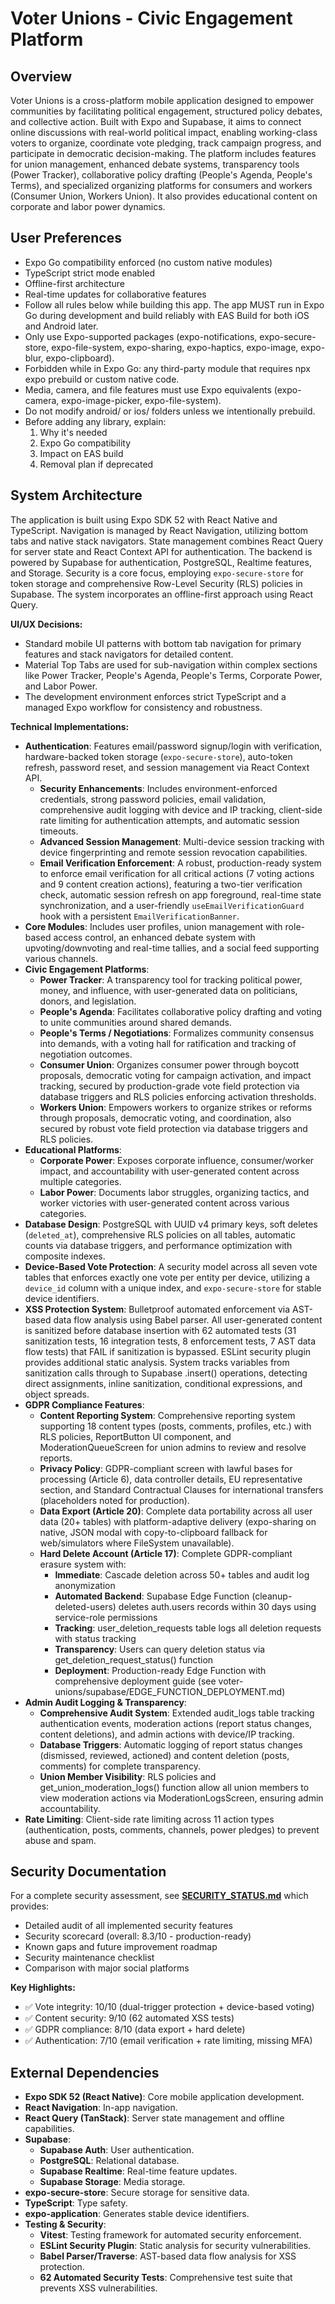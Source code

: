 # Voter Unions - Civic Engagement Platform

## Overview
Voter Unions is a cross-platform mobile application designed to empower communities by facilitating political engagement, structured policy debates, and collective action. Built with Expo and Supabase, it aims to connect online discussions with real-world political impact, enabling working-class voters to organize, coordinate vote pledging, track campaign progress, and participate in democratic decision-making. The platform includes features for union management, enhanced debate systems, transparency tools (Power Tracker), collaborative policy drafting (People's Agenda, People's Terms), and specialized organizing platforms for consumers and workers (Consumer Union, Workers Union). It also provides educational content on corporate and labor power dynamics.

## User Preferences
- Expo Go compatibility enforced (no custom native modules)
- TypeScript strict mode enabled
- Offline-first architecture
- Real-time updates for collaborative features
- Follow all rules below while building this app. The app MUST run in Expo Go during development and build reliably with EAS Build for both iOS and Android later.
- Only use Expo-supported packages (expo-notifications, expo-secure-store, expo-file-system, expo-sharing, expo-haptics, expo-image, expo-blur, expo-clipboard).
- Forbidden while in Expo Go: any third-party module that requires npx expo prebuild or custom native code.
- Media, camera, and file features must use Expo equivalents (expo-camera, expo-image-picker, expo-file-system).
- Do not modify android/ or ios/ folders unless we intentionally prebuild.
- Before adding any library, explain:
  1. Why it's needed
  2. Expo Go compatibility
  3. Impact on EAS build
  4. Removal plan if deprecated

## System Architecture
The application is built using Expo SDK 52 with React Native and TypeScript. Navigation is managed by React Navigation, utilizing bottom tabs and native stack navigators. State management combines React Query for server state and React Context API for authentication. The backend is powered by Supabase for authentication, PostgreSQL, Realtime features, and Storage. Security is a core focus, employing `expo-secure-store` for token storage and comprehensive Row-Level Security (RLS) policies in Supabase. The system incorporates an offline-first approach using React Query.

**UI/UX Decisions:**
- Standard mobile UI patterns with bottom tab navigation for primary features and stack navigators for detailed content.
- Material Top Tabs are used for sub-navigation within complex sections like Power Tracker, People's Agenda, People's Terms, Corporate Power, and Labor Power.
- The development environment enforces strict TypeScript and a managed Expo workflow for consistency and robustness.

**Technical Implementations:**
- **Authentication**: Features email/password signup/login with verification, hardware-backed token storage (`expo-secure-store`), auto-token refresh, password reset, and session management via React Context API.
  - **Security Enhancements**: Includes environment-enforced credentials, strong password policies, email validation, comprehensive audit logging with device and IP tracking, client-side rate limiting for authentication attempts, and automatic session timeouts.
  - **Advanced Session Management**: Multi-device session tracking with device fingerprinting and remote session revocation capabilities.
  - **Email Verification Enforcement**: A robust, production-ready system to enforce email verification for all critical actions (7 voting actions and 9 content creation actions), featuring a two-tier verification check, automatic session refresh on app foreground, real-time state synchronization, and a user-friendly `useEmailVerificationGuard` hook with a persistent `EmailVerificationBanner`.
- **Core Modules**: Includes user profiles, union management with role-based access control, an enhanced debate system with upvoting/downvoting and real-time tallies, and a social feed supporting various channels.
- **Civic Engagement Platforms**:
  - **Power Tracker**: A transparency tool for tracking political power, money, and influence, with user-generated data on politicians, donors, and legislation.
  - **People's Agenda**: Facilitates collaborative policy drafting and voting to unite communities around shared demands.
  - **People's Terms / Negotiations**: Formalizes community consensus into demands, with a voting hall for ratification and tracking of negotiation outcomes.
  - **Consumer Union**: Organizes consumer power through boycott proposals, democratic voting for campaign activation, and impact tracking, secured by production-grade vote field protection via database triggers and RLS policies enforcing activation thresholds.
  - **Workers Union**: Empowers workers to organize strikes or reforms through proposals, democratic voting, and coordination, also secured by robust vote field protection via database triggers and RLS policies.
- **Educational Platforms**:
  - **Corporate Power**: Exposes corporate influence, consumer/worker impact, and accountability with user-generated content across multiple categories.
  - **Labor Power**: Documents labor struggles, organizing tactics, and worker victories with user-generated content across various categories.
- **Database Design**: PostgreSQL with UUID v4 primary keys, soft deletes (`deleted_at`), comprehensive RLS policies on all tables, automatic counts via database triggers, and performance optimization with composite indexes.
- **Device-Based Vote Protection**: A security model across all seven vote tables that enforces exactly one vote per entity per device, utilizing a `device_id` column with a unique index, and `expo-secure-store` for stable device identifiers.
- **XSS Protection System**: Bulletproof automated enforcement via AST-based data flow analysis using Babel parser. All user-generated content is sanitized before database insertion with 62 automated tests (31 sanitization tests, 16 integration tests, 8 enforcement tests, 7 AST data flow tests) that FAIL if sanitization is bypassed. ESLint security plugin provides additional static analysis. System tracks variables from sanitization calls through to Supabase .insert() operations, detecting direct assignments, inline sanitization, conditional expressions, and object spreads.
- **GDPR Compliance Features**:
  - **Content Reporting System**: Comprehensive reporting system supporting 18 content types (posts, comments, profiles, etc.) with RLS policies, ReportButton UI component, and ModerationQueueScreen for union admins to review and resolve reports.
  - **Privacy Policy**: GDPR-compliant screen with lawful bases for processing (Article 6), data controller details, EU representative section, and Standard Contractual Clauses for international transfers (placeholders noted for production).
  - **Data Export (Article 20)**: Complete data portability across all user data (20+ tables) with platform-adaptive delivery (expo-sharing on native, JSON modal with copy-to-clipboard fallback for web/simulators where FileSystem unavailable).
  - **Hard Delete Account (Article 17)**: Complete GDPR-compliant erasure system with:
    - **Immediate**: Cascade deletion across 50+ tables and audit log anonymization
    - **Automated Backend**: Supabase Edge Function (cleanup-deleted-users) deletes auth.users records within 30 days using service-role permissions
    - **Tracking**: user_deletion_requests table logs all deletion requests with status tracking
    - **Transparency**: Users can query deletion status via get_deletion_request_status() function
    - **Deployment**: Production-ready Edge Function with comprehensive deployment guide (see voter-unions/supabase/EDGE_FUNCTION_DEPLOYMENT.md)
- **Admin Audit Logging & Transparency**:
  - **Comprehensive Audit System**: Extended audit_logs table tracking authentication events, moderation actions (report status changes, content deletions), and admin actions with device/IP tracking.
  - **Database Triggers**: Automatic logging of report status changes (dismissed, reviewed, actioned) and content deletion (posts, comments) for complete transparency.
  - **Union Member Visibility**: RLS policies and get_union_moderation_logs() function allow all union members to view moderation actions via ModerationLogsScreen, ensuring admin accountability.
- **Rate Limiting**: Client-side rate limiting across 11 action types (authentication, posts, comments, channels, power pledges) to prevent abuse and spam.

## Security Documentation
For a complete security assessment, see **[SECURITY_STATUS.md](voter-unions/SECURITY_STATUS.md)** which provides:
- Detailed audit of all implemented security features
- Security scorecard (overall: 8.3/10 - production-ready)
- Known gaps and future improvement roadmap
- Security maintenance checklist
- Comparison with major social platforms

**Key Highlights:**
- ✅ Vote integrity: 10/10 (dual-trigger protection + device-based voting)
- ✅ Content security: 9/10 (62 automated XSS tests)
- ✅ GDPR compliance: 8/10 (data export + hard delete)
- ✅ Authentication: 7/10 (email verification + rate limiting, missing MFA)

## External Dependencies
- **Expo SDK 52 (React Native)**: Core mobile application development.
- **React Navigation**: In-app navigation.
- **React Query (TanStack)**: Server state management and offline capabilities.
- **Supabase**:
    - **Supabase Auth**: User authentication.
    - **PostgreSQL**: Relational database.
    - **Supabase Realtime**: Real-time feature updates.
    - **Supabase Storage**: Media storage.
- **expo-secure-store**: Secure storage for sensitive data.
- **TypeScript**: Type safety.
- **expo-application**: Generates stable device identifiers.
- **Testing & Security**:
    - **Vitest**: Testing framework for automated security enforcement.
    - **ESLint Security Plugin**: Static analysis for security vulnerabilities.
    - **Babel Parser/Traverse**: AST-based data flow analysis for XSS protection.
    - **62 Automated Security Tests**: Comprehensive test suite that prevents XSS vulnerabilities.